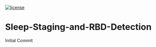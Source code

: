 [![license](https://img.shields.io/badge/License-GPL%20v3-blue.svg)](./LICENSE)


# Sleep-Staging-and-RBD-Detection
Initial Commit

